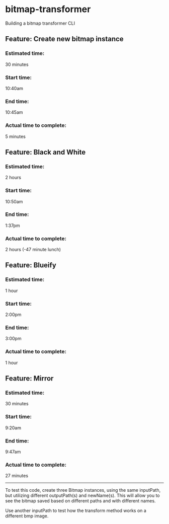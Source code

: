 # bitmap-transformer
Building a bitmap transformer CLI

## Feature: Create new bitmap instance
### Estimated time:
30 minutes
### Start time: 
10:40am
### End time:
10:45am
### Actual time to complete:
5 minutes

## Feature: Black and White
### Estimated time:
2 hours
### Start time: 
10:50am
### End time:
1:37pm
### Actual time to complete:
2 hours (-47 minute lunch)

## Feature: Blueify 
### Estimated time:
1 hour
### Start time: 
2:00pm
### End time:
3:00pm
### Actual time to complete:
1 hour

## Feature: Mirror
### Estimated time:
30 minutes
### Start time: 
9:20am
### End time:
9:47am
### Actual time to complete:
27 minutes

----------------------------------------------------------------------------------------------------
To test this code, create three Bitmap instances, using the same inputPath, but utilizing different outputPath(s) and newName(s). This will allow you to see the bitmap saved based on different paths and with different names.

Use another inputPath to test how the transform method works on a different bmp image.


